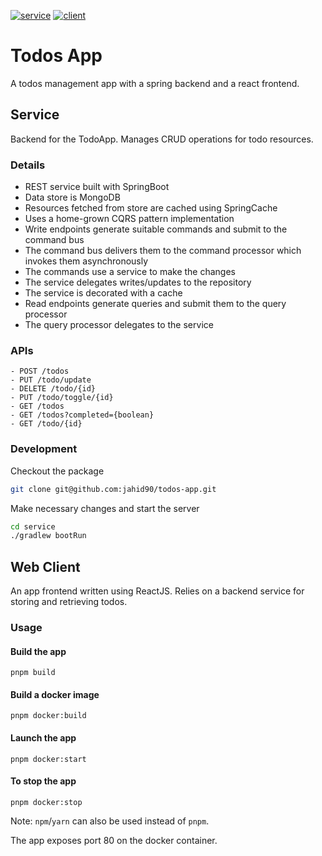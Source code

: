 [![service](https://github.com/jahid90/todos-app/actions/workflows/service.yml/badge.svg)](https://github.com/jahid90/todos-app/actions/workflows/service.yml)
[![client](https://github.com/jahid90/todos-app/actions/workflows/client.yml/badge.svg)](https://github.com/jahid90/todos-app/actions/workflows/client.yml)

# Todos App
A todos management app with a spring backend and a react frontend.

## Service

Backend for the TodoApp. Manages CRUD operations for todo resources.

### Details

- REST service built with SpringBoot
- Data store is MongoDB
- Resources fetched from store are cached using SpringCache
- Uses a home-grown CQRS pattern implementation
- Write endpoints generate suitable commands and submit to the command bus
- The command bus delivers them to the command processor which invokes them asynchronously
- The commands use a service to make the changes
- The service delegates writes/updates to the repository
- The service is decorated with a cache
- Read endpoints generate queries and submit them to the query processor
- The query processor delegates to the service

### APIs

```
- POST /todos
- PUT /todo/update
- DELETE /todo/{id}
- PUT /todo/toggle/{id}
- GET /todos
- GET /todos?completed={boolean}
- GET /todo/{id}
```

### Development

Checkout the package
```bash
git clone git@github.com:jahid90/todos-app.git
```

Make necessary changes and start the server
```bash
cd service
./gradlew bootRun
```

## Web Client

An app frontend written using ReactJS. Relies on a backend service for storing and retrieving todos.

### Usage

#### Build the app

```shell
pnpm build
```

#### Build a docker image

```shell
pnpm docker:build
```

#### Launch the app

```shell
pnpm docker:start
```

#### To stop the app

```shell
pnpm docker:stop
```

Note: `npm`/`yarn` can also be used instead of `pnpm`.

The app exposes port 80 on the docker container.
